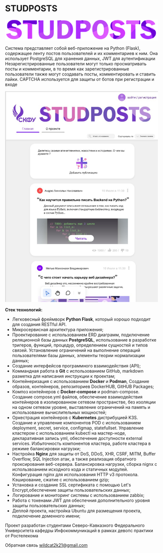 # STUDPOSTS

![studposts.svg](photos/studposts.svg)


Cистема представляет собой веб-приложение на Python (Flask), 
содержащее ленту постов пользователей и их комментариев к ним.
Она использует PostgreSQL для хранения данных, JWT для аутентификации 
Незарегистрированные пользователи могут только просматривать посты и комментарии,
в то время как зарегистрированные пользователи также могут создавать посты, комментировать и ставить лайки. 
CAPTCHA используется для защиты от ботов при регистрации и входе

![home.jpg](photos/home.jpg)


**Стек технологий:**

- Легковесный фреймворк **Python Flask**, который хорошо подходит для создания RESTful API.
- Микросервисная архитектура приложения;
- Проектирование с использованием ERD диаграмм, подключение реляционной базы данных **PostgreSQL**, использование в разработке тригеров, функций, процедур, определением сущностей и типов связей. Установление ограничений на выполнение операций пользователями базы данных, элементы теории нормализации данных;
- Создание интерфейсов программного взаимодействия (API);
- Коммандная работа в **Git** с использованием GitHub, markdown разметка для написания инструкции к проектам;
- Контейнеризация с использованием **Docker** и **Podman**, Создание образов, контейнеров, репозиториев DockerHUB, GitHUB Packages;
- Композ контейнеров с **Docker-compose** и podman-compose. Создание compose.yml файлов, обеспечение взаимодействия контейнеров в изолированном сетевом пространстве, без изоляции на одном сетевом уровне, выставление ограничений на память и использование вычислительных мощностей;
- Оркестрация контейнеров с **Kubernetes** дистрибуцией K3S. Создание и управление компонентов POD c использованием deployment, secret, service, configmap, statefullset. Управление кластером с использованием kubectl на мастер-ноде, декларативная запись yml, обеспечение доступности external services. Избыточность компонентов кластера, работе кластера в режиме балансировки нагрузки;
- Настройка **Nginx** для защиты от DoS, DDoS, XHR, CSRF, MITM, Buffer Overflow, SQL Injection атак, а также реализация обратного проксирования веб-сервера. Балансировка нагрузки, сборка nignx с использвоанием исходного кода и статичных модулей. Конфигурация nginx для использования HTTP v3 протокола. Кэширование, сжатие с использованием gzip;
- Установка и создание SSL сертификата с помощью Let's Encrypt,обеспечение защиты пользовательских данных;
- Логирование и мониторинг системы с использованием zabbix;
- Работа с токенами JWT для обеспечния дополнительного уровня защиты пользовательских данных;
- Деплой проекта, настройка Ubuntu для размещения проекта, подключение доменного имени;



Проект разработан студентами Северо-Кавказкого Федерального Университета кафедры Инфокоммуникаций в рамках девопс практики от Ростелекома

Обратная связь [wildcat2k21@gmail.com](mailto:wildcat2k21@gmail.com)
